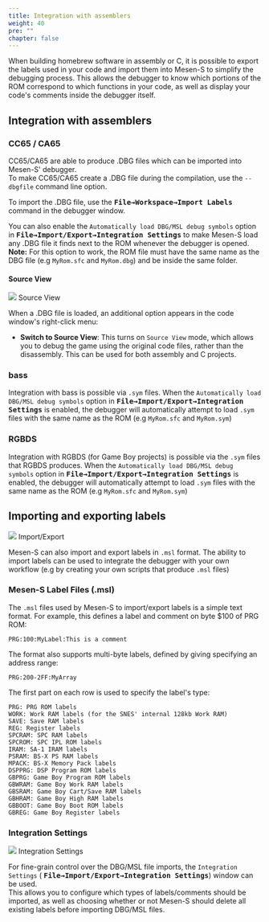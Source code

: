 ```yaml
---
title: Integration with assemblers
weight: 40
pre: ""
chapter: false
---
```


When building homebrew software in assembly or C, it is possible to export the labels used in your code and import them into Mesen-S to simplify the debugging process.
This allows the debugger to know which portions of the ROM correspond to which functions in your code, as well as display your code's comments inside the debugger itself.

## Integration with assemblers ##

### CC65 / CA65 ###

CC65/CA65 are able to produce .DBG files which can be imported into Mesen-S' debugger.  
To make CC65/CA65 create a .DBG file during the compilation, use the `--dbgfile` command line option.

To import the .DBG file, use the **<kbd>File&rarr;Workspace&rarr;Import Labels</kbd>** command in the debugger window.  

You can also enable the `Automatically load DBG/MSL debug symbols` option in **<kbd>File&rarr;Import/Export&rarr;Integration Settings</kbd>** to make Mesen-S load any .DBG file it finds next to the ROM whenever the debugger is opened.  
**Note:** For this option to work, the ROM file must have the same name as the DBG file (e.g `MyRom.sfc` and `MyRom.dbg`) and be inside the same folder.

#### Source View ####

<div class="imgBox"><div>
	<img src="/images/SourceView.png" />
	<span>Source View</span>
</div></div>

When a .DBG file is loaded, an additional option appears in the code window's right-click menu:

* **Switch to Source View**: This turns on `Source View` mode, which allows you to debug the game using the original code files, rather than the disassembly.  This can be used for both assembly and C projects.

### bass ###

Integration with bass is possible via `.sym` files.
When the `Automatically load DBG/MSL debug symbols` option in **<kbd>File&rarr;Import/Export&rarr;Integration Settings</kbd>** is enabled, the debugger will automatically attempt to load `.sym` files with the same name as the ROM (e.g `MyRom.sfc` and `MyRom.sym`)

### RGBDS ###

Integration with RGBDS (for Game Boy projects) is possible via the `.sym` files that RGBDS produces.
When the `Automatically load DBG/MSL debug symbols` option in **<kbd>File&rarr;Import/Export&rarr;Integration Settings</kbd>** is enabled, the debugger will automatically attempt to load `.sym` files with the same name as the ROM (e.g `MyRom.sfc` and `MyRom.sym`)

## Importing and exporting labels ##

<div class="imgBox"><div>
	<img src="/images/ImportExportMenu.png" />
	<span>Import/Export</span>
</div></div>

Mesen-S can also import and export labels in `.msl` format. The ability to import labels can be used to integrate the debugger with your own workflow (e.g by creating your own scripts that produce `.msl` files)

<div style="clear:both"></div>

### Mesen-S Label Files (.msl) ###

The `.msl` files used by Mesen-S to import/export labels is a simple text format.  For example, this defines a label and comment on byte $100 of PRG ROM:
```
PRG:100:MyLabel:This is a comment
```
The format also supports multi-byte labels, defined by giving specifying an address range:
```
PRG:200-2FF:MyArray
```

The first part on each row is used to specify the label's type:
```
PRG: PRG ROM labels
WORK: Work RAM labels (for the SNES' internal 128kb Work RAM)
SAVE: Save RAM labels
REG: Register labels
SPCRAM: SPC RAM labels
SPCROM: SPC IPL ROM labels
IRAM: SA-1 IRAM labels
PSRAM: BS-X PS RAM labels
MPACK: BS-X Memory Pack labels
DSPPRG: DSP Program ROM labels
GBPRG: Game Boy Program ROM labels
GBWRAM: Game Boy Work RAM labels
GBSRAM: Game Boy Cart/Save RAM labels
GBHRAM: Game Boy High RAM labels
GBBOOT: Game Boy Boot ROM labels
GBREG: Game Boy Register labels
```

### Integration Settings ###

<div class="imgBox"><div>
	<img src="/images/IntegrationSettings.png" />
	<span>Integration Settings</span>
</div></div>

For fine-grain control over the DBG/MSL file imports, the `Integration Settings` ( **<kbd>File&rarr;Import/Export&rarr;Integration Settings</kbd>**) window can be used.  
This allows you to configure which types of labels/comments should be imported, as well as choosing whether or not Mesen-S should delete all existing labels before importing DBG/MSL files.